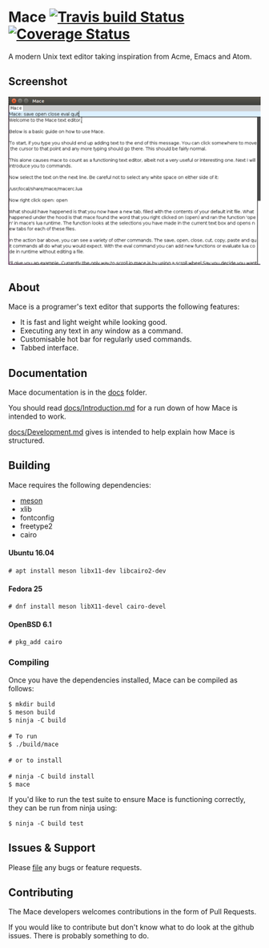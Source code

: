 # Mace [![Travis build Status](https://travis-ci.org/DandyHQ/mace.svg?branch=master)](https://travis-ci.org/DandyHQ/mace) [![Coverage Status](https://coveralls.io/repos/github/DandyHQ/mace/badge.svg?branch=master)](https://coveralls.io/github/DandyHQ/mace?branch=master)

A modern Unix text editor taking inspiration from Acme, Emacs and
Atom.

## Screenshot
![Screenshot](https://github.com/DandyHQ/mace/blob/master/docs/screenshot.png)

## About

Mace is a programer's text editor that supports the following features:

* It is fast and light weight while looking good.
* Executing any text in any window as a command.
* Customisable hot bar for regularly used commands.
* Tabbed interface.

## Documentation

Mace documentation is in the [docs](docs) folder.

You should read [docs/Introduction.md](docs/Introduction.md) for a run down
of how Mace is intended to work.

[docs/Development.md](docs/Development.md) gives is intended to help
explain how Mace is structured.

## Building

Mace requires the following dependencies:

 - [meson](https://github.com/mesonbuild/meson)
 - xlib
 - fontconfig
 - freetype2
 - cairo

#### Ubuntu 16.04

```
# apt install meson libx11-dev libcairo2-dev
```

#### Fedora 25

```
# dnf install meson libX11-devel cairo-devel
```

#### OpenBSD 6.1

```
# pkg_add cairo
```

### Compiling

Once you have the dependencies installed, Mace can be compiled as
follows:

```
$ mkdir build
$ meson build
$ ninja -C build

# To run
$ ./build/mace

# or to install

# ninja -C build install
$ mace

```

If you'd like to run the test suite to ensure Mace is functioning correctly, they can be run from ninja using:

```
$ ninja -C build test
```

## Issues & Support

Please [file](https://github.com/DandyHQ/mace/issues) any bugs or feature requests.

## Contributing

The Mace developers welcomes contributions in the form of Pull Requests.

If you would like to contribute but don't know what to do look at the github issues.
There is probably something to do.
